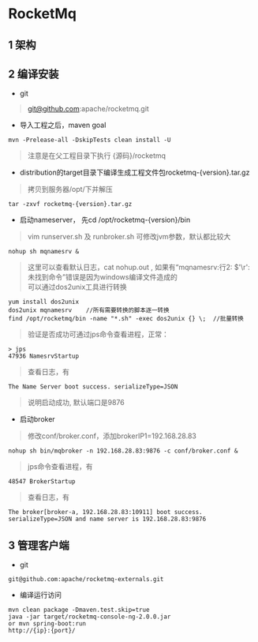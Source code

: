 # RocketMq
## 1 架构

## 2 编译安装
* git
> git@github.com:apache/rocketmq.git
* 导入工程之后，maven goal
```shell
mvn -Prelease-all -DskipTests clean install -U 
```
> 注意是在父工程目录下执行 {源码}/rocketmq
* distribution的target目录下编译生成工程文件包rocketmq-{version}.tar.gz  
> 拷贝到服务器/opt/下并解压
```shell
tar -zxvf rocketmq-{version}.tar.gz  
```
* 启动nameserver， 先cd /opt/rocketmq-{version}/bin
> vim runserver.sh 及 runbroker.sh 可修改jvm参数，默认都比较大 
```shell
nohup sh mqnamesrv & 
```
> 这里可以查看默认日志，cat nohup.out , 如果有“mqnamesrv:行2: $'\r': 未找到命令”错误是因为windows编译文件造成的        
> 可以通过dos2unix工具进行转换  
```shell
yum install dos2unix      
dos2unix mqnamesrv    //所有需要转换的脚本逐一转换        
find /opt/rocketmq/bin -name "*.sh" -exec dos2unix {} \;  //批量转换
```
> 验证是否成功可通过jps命令查看进程，正常：
```shell
> jps
47936 NamesrvStartup
```
> 查看日志，有 
```shell
The Name Server boot success. serializeType=JSON 
```      
> 说明启动成功, 默认端口是9876
* 启动broker 
> 修改conf/broker.conf，添加brokerIP1=192.168.28.83
```shell
nohup sh bin/mqbroker -n 192.168.28.83:9876 -c conf/broker.conf &
```
> jps命令查看进程，有
```shell
48547 BrokerStartup
```
> 查看日志，有
```shell
The broker[broker-a, 192.168.28.83:10911] boot success. serializeType=JSON and name server is 192.168.28.83:9876
```
## 3 管理客户端
* git
```shell
git@github.com:apache/rocketmq-externals.git
```
* 编译运行访问
```shell
mvn clean package -Dmaven.test.skip=true
java -jar target/rocketmq-console-ng-2.0.0.jar
or mvn spring-boot:run
http://{ip}:{port}/
```
